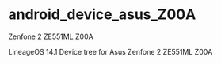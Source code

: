 # android_device_asus_Z00A
Zenfone 2 ZE551ML Z00A

LineageOS 14.1 Device tree for Asus Zenfone 2 ZE551ML Z00A

